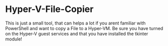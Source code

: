 # Hyper-V-File-Copier
This is just a small tool, that can helps a lot if you arent familiar with PowerShell and want to copy a File to a Hyper-VM. Be sure you have turned on the Hyper-V guest services and that you have installed the tkinter module!

